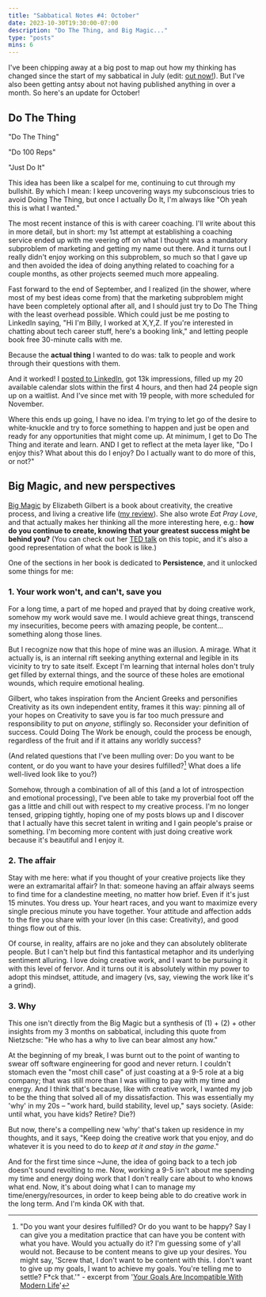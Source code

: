 ```yaml
---
title: "Sabbatical Notes #4: October"
date: 2023-10-30T19:30:00-07:00
description: "Do The Thing, and Big Magic..."
type: "posts"
mins: 6
---
```


I've been chipping away at a big post to map out how my thinking has changed since the start of my sabbatical in July (edit: [out now!](https://billy.dev/posts/sabbatical-notes/recap1/)). But I've also been getting antsy about not having published anything in over a month. So here's an update for October!

## Do The Thing

"Do The Thing"
 
"Do 100 Reps"

"Just Do It"

This idea has been like a scalpel for me, continuing to cut through my bullshit. By which I mean: I keep uncovering ways my subconscious tries to avoid Doing The Thing, but once I actually Do It, I'm always like "Oh yeah this is what I wanted."

The most recent instance of this is with career coaching. I'll write about this in more detail, but in short: my 1st attempt at establishing a coaching service ended up with me veering off on what I thought was a mandatory subproblem of marketing and getting my name out there. And it turns out I really didn't enjoy working on this subproblem, so much so that I gave up and then avoided the idea of doing anything related to coaching for a couple months, as other projects seemed much more appealing.

Fast forward to the end of September, and I realized (in the shower, where most of my best ideas come from) that the marketing subproblem might have been completely optional after all, and I should just try to Do The Thing with the least overhead possible. Which could just be me posting to LinkedIn saying, "Hi I'm Billy, I worked at X,Y,Z. If you're interested in chatting about tech career stuff, here's a booking link," and letting people book free 30-minute calls with me.

Because the **actual thing** I wanted to do was: talk to people and work through their questions with them.

And it worked! I <a target="_blank" href="https://www.linkedin.com/feed/update/urn:li:activity:7110433966653935616/">posted to LinkedIn</a>, got 13k impressions, filled up my 20 available calendar slots within the first 4 hours, and then had 24 people sign up on a waitlist. And I've since met with 19 people, with more scheduled for November.

Where this ends up going, I have no idea. I'm trying to let go of the desire to white-knuckle and try to force something to happen and just be open and ready for any opportunities that might come up. At minimum, I get to Do The Thing and iterate and learn. AND I get to reflect at the meta layer like, "Do I enjoy this? What about this do I enjoy? Do I actually want to do more of this, or not?"

## Big Magic, and new perspectives

<a target="_blank" href="https://www.amazon.com/Big-Magic-Creative-Living-Beyond/dp/1594634726/">Big Magic</a> by Elizabeth Gilbert is a book about creativity, the creative process, and living a creative life (<a target="_blank" href="https://www.goodreads.com/review/show/5860522013">my review</a>). She also wrote _Eat Pray Love_, and that actually makes her thinking all the more interesting here, e.g.: **how do you continue to create, knowing that your greatest success might be behind you?** (You can check out her <a target="_blank" href="https://www.ted.com/talks/elizabeth_gilbert_your_elusive_creative_genius">TED talk</a> on this topic, and it's also a good representation of what the book is like.)

One of the sections in her book is dedicated to **Persistence**, and it unlocked some things for me:

### 1. Your work won't, and can't, save you

For a long time, a part of me hoped and prayed that by doing creative work, somehow my work would save me. I would achieve great things, transcend my insecurities, become peers with amazing people, be content... something along those lines.

But I recognize now that this hope of mine was an illusion. A mirage. What it actually is, is an internal rift seeking anything external and legible in its vicinity to try to sate itself. Except I'm learning that internal holes don't truly get filled by external things, and the source of these holes are emotional wounds, which require emotional healing. 

Gilbert, who takes inspiration from the Ancient Greeks and personifies Creativity as its own independent entity, frames it this way: pinning all of your hopes on Creativity to save you is far too much pressure and responsibility to put on _anyone_, stiflingly so. Reconsider your definition of success. Could Doing The Work be enough, could the process be enough, regardless of the fruit and if it attains any worldly success?

(And related questions that I've been mulling over: Do you want to be content, or do you want to have your desires fulfilled?[^1] What does a life well-lived look like to you?)

Somehow, through a combination of all of this (and a lot of introspection and emotional processing), I've been able to take my proverbial foot off the gas a little and chill out with respect to my creative process. I'm no longer tensed, gripping tightly, hoping one of my posts blows up and I discover that I actually have this secret talent in writing and I gain people's praise or something. I'm becoming more content with just doing creative work because it's beautiful and I enjoy it.

### 2. The affair

Stay with me here: what if you thought of your creative projects like they were an extramarital affair? In that: someone having an affair always seems to find time for a clandestine meeting, no matter how brief. Even if it's just 15 minutes. You dress up. Your heart races, and you want to maximize every single precious minute you have together. Your attitude and affection adds to the fire you share with your lover (in this case: Creativity), and good things flow out of this. 

Of course, in reality, affairs are no joke and they can absolutely obliterate people. But I can't help but find this fantastical metaphor and its underlying sentiment alluring. I love doing creative work, and I want to be pursuing it with this level of fervor. And it turns out it is absolutely within my power to adopt this mindset, attitude, and imagery (vs, say, viewing the work like it's a grind).

### 3. Why

This one isn't directly from the Big Magic but a synthesis of (1) + (2) + other insights from my 3 months on sabbatical, including this quote from Nietzsche: "He who has a why to live can bear almost any how."

At the beginning of my break, I was burnt out to the point of wanting to swear off software engineering for good and never return. I couldn't stomach even the "most chill case" of just coasting at a 9-5 role at a big company; that was still more than I was willing to pay with my time and energy. And I think that's because, like with creative work, I wanted my job to be the thing that solved all of my dissatisfaction. This was essentially my 'why' in my 20s – "work hard, build stability, level up," says society. (Aside: until what, you have kids? Retire? Die?)

But now, there's a compelling new 'why' that's taken up residence in my thoughts, and it says, "Keep doing the creative work that you enjoy, and do whatever it is you need to do to _keep at it and stay in the game_."

And for the first time since ~June, the idea of going back to a tech job doesn't sound revolting to me. Now, working a 9-5 isn't about me spending my time and energy doing work that I don't really care about to who knows what end. Now, it's about doing what I can to manage my time/energy/resources, in order to keep being able to do creative work in the long term. And I'm kinda OK with that.

<!-- footnotes -->

[^1]: "Do you want your desires fulfilled? Or do you want to be happy? Say I can give you a meditation practice that can have you be content with what you have. Would you actually do it? I'm guessing some of y'all would not. Because to be content means to give up your desires. You might say, 'Screw that, I don't want to be content with this. I don't want to give up my goals, I want to achieve my goals. You're telling me to settle? F*ck that.'" - excerpt from '<a target="_blank" href="https://www.youtube.com/watch?v=jOUoDCuKYbU&t=788">Your Goals Are Incompatible With Modern Life</a>'
